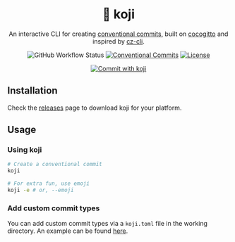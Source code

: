 <div align="center">
  <h1>🦊 koji</h1>

  An interactive CLI for creating [conventional commits](https://www.conventionalcommits.org/en/v1.0.0/),
  built on [cocogitto](https://github.com/oknozor/cocogitto) and inspired by
  [cz-cli](https://github.com/commitizen/cz-cli).

  ![GitHub Workflow Status](https://img.shields.io/github/workflow/status/its-danny/koji/CI)
  [![Conventional Commits](https://img.shields.io/badge/Conventional%20Commits-1.0.0-pink.svg)](https://conventionalcommits.org)
  [![License](https://img.shields.io/github/license/oknozor/cocogitto)](LICENSE)

  [![Commit with koji](https://github.com/its-danny/koji/raw/main/meta/demo.gif)](https://github.com/its-danny/koji/raw/main/meta/demo.gif)
</div>

## Installation

Check the [releases](https://github.com/its-danny/koji/releases) page to download koji for your platform.

## Usage

### Using koji

```bash
# Create a conventional commit
koji

# For extra fun, use emoji
koji -e # or, --emoji
```

### Add custom commit types

You can add custom commit types via a `koji.toml` file in the working directory.
An example can be found [here](https://github.com/its-danny/koji/blob/main/meta/koji.toml).
